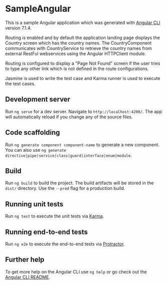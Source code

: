 # SampleAngular

This is a sample Angular application which was generated with [Angular CLI](https://github.com/angular/angular-cli) version 7.1.4.

Routing is enabled and by default the application landing page displays the Country screen which has the country names.
The CountryComponent communicates with CountryService to retrieve the country names from external RestFul webservices using the Angular HTTPClient module.

Routing is configured to display a "Page Not Found" screen if the user tries to type any other link which is not defined in the route configurations.

Jasmine is used to write the test case and Karma runner is used to execute the test cases.

## Development server

Run `ng serve` for a dev server. Navigate to `http://localhost:4200/`. The app will automatically reload if you change any of the source files.

## Code scaffolding

Run `ng generate component component-name` to generate a new component. You can also use `ng generate directive|pipe|service|class|guard|interface|enum|module`.

## Build

Run `ng build` to build the project. The build artifacts will be stored in the `dist/` directory. Use the `--prod` flag for a production build.

## Running unit tests

Run `ng test` to execute the unit tests via [Karma](https://karma-runner.github.io).

## Running end-to-end tests

Run `ng e2e` to execute the end-to-end tests via [Protractor](http://www.protractortest.org/).

## Further help

To get more help on the Angular CLI use `ng help` or go check out the [Angular CLI README](https://github.com/angular/angular-cli/blob/master/README.md).
